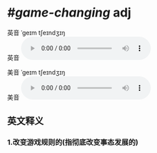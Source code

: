 # ***\#game-changing*** adj
英音 ˈɡeɪm tʃeɪndʒɪŋ  
英音
<audio src="./media/game-changing1_AAC.aac" controls="controls"></audio>

美音 ˈɡeɪm tʃeɪndʒɪŋ  
美音
<audio src="./media/game-changing2_AAC.aac" controls="controls"></audio>



  

英文释义
---
### 1.**改变游戏规则的(指彻底改变事态发展的)**  


